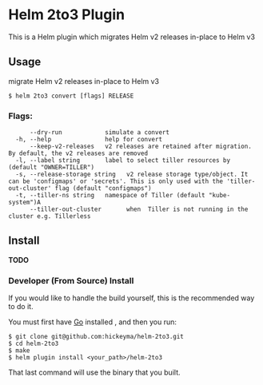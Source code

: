# Helm 2to3 Plugin

This is a Helm plugin which migrates Helm v2 releases in-place to Helm v3

## Usage

migrate Helm v2 releases in-place to Helm v3

```
$ helm 2to3 convert [flags] RELEASE
```

### Flags:

```
      --dry-run            simulate a convert
  -h, --help               help for convert
      --keep-v2-releases   v2 releases are retained after migration. By default, the v2 releases are removed
  -l, --label string       label to select tiller resources by (default "OWNER=TILLER")
  -s, --release-storage string   v2 release storage type/object. It can be 'configmaps' or 'secrets'. This is only used with the 'tiller-out-cluster' flag (default "configmaps")
  -t, --tiller-ns string   namespace of Tiller (default "kube-system")A
      --tiller-out-cluster       when  Tiller is not running in the cluster e.g. Tillerless
```

## Install

**TODO**

### Developer (From Source) Install

If you would like to handle the build yourself, this is the recommended way to do it.

You must first have [Go](http://golang.org) installed , and then you run:

```
$ git clone git@github.com:hickeyma/helm-2to3.git
$ cd helm-2to3
$ make
$ helm plugin install <your_path>/helm-2to3
```

That last command will use the binary that you built.
